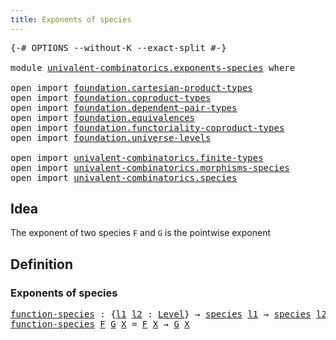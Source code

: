 ```yaml
---
title: Exponents of species
---
```


<pre class="Agda"><a id="46" class="Symbol">{-#</a> <a id="50" class="Keyword">OPTIONS</a> <a id="58" class="Pragma">--without-K</a> <a id="70" class="Pragma">--exact-split</a> <a id="84" class="Symbol">#-}</a>

<a id="89" class="Keyword">module</a> <a id="96" href="univalent-combinatorics.exponents-species.html" class="Module">univalent-combinatorics.exponents-species</a> <a id="138" class="Keyword">where</a>

<a id="145" class="Keyword">open</a> <a id="150" class="Keyword">import</a> <a id="157" href="foundation.cartesian-product-types.html" class="Module">foundation.cartesian-product-types</a>
<a id="192" class="Keyword">open</a> <a id="197" class="Keyword">import</a> <a id="204" href="foundation.coproduct-types.html" class="Module">foundation.coproduct-types</a>
<a id="231" class="Keyword">open</a> <a id="236" class="Keyword">import</a> <a id="243" href="foundation.dependent-pair-types.html" class="Module">foundation.dependent-pair-types</a>
<a id="275" class="Keyword">open</a> <a id="280" class="Keyword">import</a> <a id="287" href="foundation.equivalences.html" class="Module">foundation.equivalences</a>
<a id="311" class="Keyword">open</a> <a id="316" class="Keyword">import</a> <a id="323" href="foundation.functoriality-coproduct-types.html" class="Module">foundation.functoriality-coproduct-types</a> 
<a id="365" class="Keyword">open</a> <a id="370" class="Keyword">import</a> <a id="377" href="foundation.universe-levels.html" class="Module">foundation.universe-levels</a>

<a id="405" class="Keyword">open</a> <a id="410" class="Keyword">import</a> <a id="417" href="univalent-combinatorics.finite-types.html" class="Module">univalent-combinatorics.finite-types</a>
<a id="454" class="Keyword">open</a> <a id="459" class="Keyword">import</a> <a id="466" href="univalent-combinatorics.morphisms-species.html" class="Module">univalent-combinatorics.morphisms-species</a>
<a id="508" class="Keyword">open</a> <a id="513" class="Keyword">import</a> <a id="520" href="univalent-combinatorics.species.html" class="Module">univalent-combinatorics.species</a>
</pre>
## Idea

The exponent of two species `F` and `G` is the pointwise exponent

## Definition

### Exponents of species

<pre class="Agda"><a id="function-species"></a><a id="682" href="univalent-combinatorics.exponents-species.html#682" class="Function">function-species</a> <a id="699" class="Symbol">:</a> <a id="701" class="Symbol">{</a><a id="702" href="univalent-combinatorics.exponents-species.html#702" class="Bound">l1</a> <a id="705" href="univalent-combinatorics.exponents-species.html#705" class="Bound">l2</a> <a id="708" class="Symbol">:</a> <a id="710" href="Agda.Primitive.html#597" class="Postulate">Level</a><a id="715" class="Symbol">}</a> <a id="717" class="Symbol">→</a> <a id="719" href="univalent-combinatorics.species.html#429" class="Function">species</a> <a id="727" href="univalent-combinatorics.exponents-species.html#702" class="Bound">l1</a> <a id="730" class="Symbol">→</a> <a id="732" href="univalent-combinatorics.species.html#429" class="Function">species</a> <a id="740" href="univalent-combinatorics.exponents-species.html#705" class="Bound">l2</a> <a id="743" class="Symbol">→</a> <a id="745" href="univalent-combinatorics.finite-types.html#4877" class="Function">𝔽</a> <a id="747" class="Symbol">→</a> <a id="749" href="foundation-core.universe-levels.html#235" class="Primitive">UU</a> <a id="752" class="Symbol">(</a><a id="753" href="univalent-combinatorics.exponents-species.html#702" class="Bound">l1</a> <a id="756" href="Agda.Primitive.html#810" class="Primitive Operator">⊔</a> <a id="758" href="univalent-combinatorics.exponents-species.html#705" class="Bound">l2</a><a id="760" class="Symbol">)</a>
<a id="762" href="univalent-combinatorics.exponents-species.html#682" class="Function">function-species</a> <a id="779" href="univalent-combinatorics.exponents-species.html#779" class="Bound">F</a> <a id="781" href="univalent-combinatorics.exponents-species.html#781" class="Bound">G</a> <a id="783" href="univalent-combinatorics.exponents-species.html#783" class="Bound">X</a> <a id="785" class="Symbol">=</a> <a id="787" href="univalent-combinatorics.exponents-species.html#779" class="Bound">F</a> <a id="789" href="univalent-combinatorics.exponents-species.html#783" class="Bound">X</a> <a id="791" class="Symbol">→</a> <a id="793" href="univalent-combinatorics.exponents-species.html#781" class="Bound">G</a> <a id="795" href="univalent-combinatorics.exponents-species.html#783" class="Bound">X</a>
</pre>
